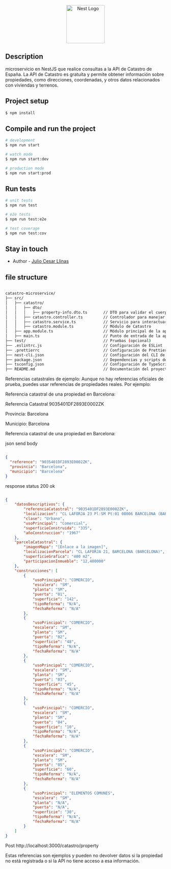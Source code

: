<p align="center">
  <a href="http://nestjs.com/" target="blank"><img src="https://nestjs.com/img/logo-small.svg" width="120" alt="Nest Logo" /></a>
</p>


## Description

microservicio en NestJS que realice consultas a la API de Catastro de España. La API de Catastro es gratuita y permite obtener información sobre propiedades, como direcciones, coordenadas, y otros datos relacionados con viviendas y terrenos.

## Project setup

```bash
$ npm install
```

## Compile and run the project

```bash
# development
$ npm run start

# watch mode
$ npm run start:dev

# production mode
$ npm run start:prod
```

## Run tests

```bash
# unit tests
$ npm run test

# e2e tests
$ npm run test:e2e

# test coverage
$ npm run test:cov
```


## Stay in touch

- Author - [Julio Cesar Llinas](https://portafolio-3-0-jhonshuas-projects.vercel.app/home)


## file structure



```bash

catastro-microservice/
├── src/
│   ├── catastro/
│   │   ├── dto/
│   │   │   ├── property-info.dto.ts       // DTO para validar el cuerpo de la solicitud
│   │   ├── catastro.controller.ts         // Controlador para manejar las rutas
│   │   ├── catastro.service.ts            // Servicio para interactuar con la API de Catastro
│   │   ├── catastro.module.ts             // Módulo de Catastro
│   ├── app.module.ts                      // Módulo principal de la aplicación
│   ├── main.ts                            // Punto de entrada de la aplicación
├── test/                                  // Pruebas (opcional)
├── .eslintrc.js                           // Configuración de ESLint
├── .prettierrc                            // Configuración de Prettier
├── nest-cli.json                          // Configuración del CLI de NestJS
├── package.json                           // Dependencias y scripts del proyecto
├── tsconfig.json                          // Configuración de TypeScript
├── README.md                              // Documentación del proyecto

```


Referencias catastrales de ejemplo:
Aunque no hay referencias oficiales de prueba, puedes usar referencias de propiedades reales. Por ejemplo:

Referencia catastral de una propiedad en Barcelona:

Referencia Catastral 9035401DF2893E0002ZK

Provincia: Barcelona

Municipio: Barcelona

Referencia catastral de una propiedad en Barcelona:

json send body


```json

{
  "reference": "9035401DF2893E0002ZK",
  "provincia": "Barcelona",
  "municipio": "Barcelona"
}

```


response status 200 ok

```json

{
    "datosDescriptivos": {
        "referenciaCatastral": "9035401DF2893E0002ZK",
        "localizacion": "CL LAFORJA 23 Pl:SM Pt:01 08006 BARCELONA (BARCELONA)",
        "clase": "Urbano",
        "usoPrincipal": "Comercial",
        "superficieConstruida": "335",
        "añoConstruccion": "1967"
    },
    "parcelaCatastral": {
        "imagenMapa": "[Enlace a la imagen]",
        "localizacionParcela": "CL LAFORJA 21, BARCELONA (BARCELONA)",
        "superficieGrafica": "400 m2",
        "participacionInmueble": "12,400000"
    },
    "construcciones": [
        {
            "usoPrincipal": "COMERCIO",
            "escalera": "SM",
            "planta": "SM",
            "puerta": "01",
            "superficie": "142",
            "tipoReforma": "N/A",
            "fechaReforma": "N/A"
        },
        {
            "usoPrincipal": "COMERCIO",
            "escalera": "SM",
            "planta": "SM",
            "puerta": "02",
            "superficie": "48",
            "tipoReforma": "N/A",
            "fechaReforma": "N/A"
        },
        {
            "usoPrincipal": "COMERCIO",
            "escalera": "SM",
            "planta": "SM",
            "puerta": "03",
            "superficie": "45",
            "tipoReforma": "N/A",
            "fechaReforma": "N/A"
        },
        {
            "usoPrincipal": "COMERCIO",
            "escalera": "SM",
            "planta": "SM",
            "puerta": "04",
            "superficie": "10",
            "tipoReforma": "N/A",
            "fechaReforma": "N/A"
        },
        {
            "usoPrincipal": "COMERCIO",
            "escalera": "SM",
            "planta": "SM",
            "puerta": "05",
            "superficie": "60",
            "tipoReforma": "N/A",
            "fechaReforma": "N/A"
        },
        {
            "usoPrincipal": "ELEMENTOS COMUNES",
            "escalera": "SM",
            "planta": "N/A",
            "puerta": "N/A",
            "superficie": "30",
            "tipoReforma": "N/A",
            "fechaReforma": "N/A"
        }
    ]
}

```

Post http://localhost:3000/catastro/property

Estas referencias son ejemplos y pueden no devolver datos si la propiedad no está registrada o si la API no tiene acceso a esa información.